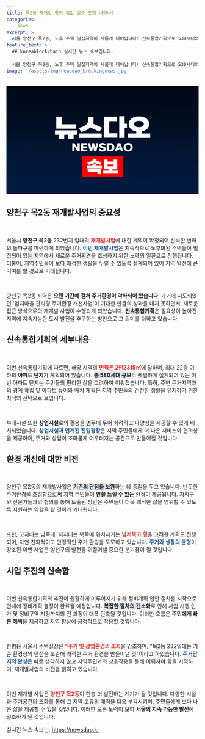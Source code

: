 ```yaml
---
title: 목2동 재개발 확정 집값 상승 조짐 나타나!
categories:
  - News
excerpt: >
  서울 양천구 목2동, 노후 주택 밀집지역이 새롭게 태어납니다! 신속통합기획으로 530세대의 현대 아파트 단지와 상업시설이 들어서며, 주민 생활의 질이 한층 높아질 전망입니다.
feature_text: >
  ## koreablockchain 실시간 뉴스 속보입니다.

  서울 양천구 목2동, 노후 주택 밀집지역이 새롭게 태어납니다! 신속통합기획으로 530세대의 현대 아파트 단지와 상업시설이 들어서며, 주민 생활의 질이 한층 높아질 전망입니다.
image: '/assets/img/newsdao_breakingnews.jpg'
---
```


<p><img src="/assets/img/newsdao_breakingnews.jpg" alt="koreablockchain 속보" /></p>

<h2 data-ke-size="size26">양천구 목2동 재개발사업의 중요성</h2>

<p data-ke-size="size16">&nbsp;</p>

<p>서울시 <strong>양천구 목2동</strong> 232번지 일대의 <b><span style="color: #ee2323;">재개발사업</span></b>에 대한 계획이 확정되어 신속한 변화의 돌파구를 마련하게 되었습니다. <b><span style="color: #1a5490;">이번 재개발사업</span></b>은 지속적으로 노후화된 주택들이 밀집되어 있는 지역에서 새로운 주거환경을 조성하기 위한 노력의 일환으로 진행됩니다. 더불어, 지역주민들이 보다 쾌적한 생활을 누릴 수 있도록 설계되어 있어 지역 발전에 큰 기여를 할 것으로 기대됩니다.</p>

<p data-ke-size="size16">&nbsp;</p>

<p>양천구 목2동 지역은 <strong>오랜 기간에 걸쳐 주거환경이 악화되어 왔습니다</strong>. 과거에 시도되었던 '엄지마을 관리형 주거환경 개선사업'이 기대한 만큼의 성과를 내지 못하면서, 새로운 접근 방식으로의 재개발 사업이 수행되게 되었습니다. <b><span style="background-color: #21538527;">신속통합기획</span></b>은 필요성이 높아진 지역에 지속가능한 도시 발전을 추구하는 방안으로 그 의미를 더하고 있습니다.</p>

<h2 data-ke-size="size26">신속통합기획의 세부내용</h2>

<p data-ke-size="size16">&nbsp;</p>

<p>이번 신속통합기획에 따르면, 해당 지역의 <b><span style="color: #ee2323;">면적은 2만2315㎡</span></b>에 달하며, 최대 22층 이하의 <strong>아파트 단지</strong>가 계획되어 있습니다. <b><span style="background-color: #21538527;">총 580세대 규모</span></b>로 세밀하게 설계되어 있는 이번 아파트 단지는 주민들의 편리한 삶을 고려하여 이뤄졌습니다. 특히, 주변 주거지역과의 경계 확립 및 아파트 높이와 배치 계획은 지역 주민들의 건전한 생활을 유지하기 위한 최적의 선택으로 보입니다.</p>

<p data-ke-size="size16">&nbsp;</p>

<p>부대시설 또한 <strong>상업시설</strong>로의 활용을 염두에 두어 화려하고 다양성을 제공할 수 있게 배치되었습니다. <b><span style="color: #1a5490;">상업시설과 연계된 진입광장</span></b>은 지역 주민들에게 더 나은 서비스와 편의성을 제공하여, 주거와 상업이 조화롭게 어우러지는 공간으로 만들어질 것입니다.</p>

<h2 data-ke-size="size26">환경 개선에 대한 비전</h2>

<p data-ke-size="size16">&nbsp;</p>

<p>양천구 목2동의 재개발사업은 <b><span style="background-color: #21538527;">기존의 단점을 보완</span></b>하는 데 중점을 두고 있습니다. 반듯한 주거환경을 조성함으로써 지역 주민들이 <strong>안을 느낄 수 있는</strong> 환경이 제공됩니다. 자치구와 전문가들과의 협의를 통해 도출된 방안은 주민들이 더욱 쾌적한 삶을 영위할 수 있도록 지원하는 역할을 할 것이라 기대됩니다.</p>

<p data-ke-size="size16">&nbsp;</p>

<p>또한, 고지대는 남쪽에, 저지대는 북쪽에 위치시키는 <b><span style="color: #ee2323;">남저북고 형</span></b>을 고려한 계획도 진행되어, 자연 친화적이고 안정적인 주거 환경을 도모하고 있습니다. <b><span style="color: #1a5490;">주거와 생활의 균형</span></b>이 강조된 이번 사업은 양천구의 발전을 이끌어낼 중요한 분기점이 될 것입니다.</p>

<h2 data-ke-size="size26">사업 추진의 신속함</h2>

<p data-ke-size="size16">&nbsp;</p>

<p>이번 신속통합기획의 추진이 원활하게 이루어지기 위해 정비계획 입안 절차를 시작으로 연내에 정비계획 결정이 완료될 예정입니다. <b><span style="background-color: #21538527;">복잡한 절차의 간소화</span></b>로 인해 사업 시행 인가 및 정비구역 지정까지의 전 과정이 대폭 단축될 것입니다. 이러한 흐름은 <strong>주민에게 빠른 혜택</strong>을 제공하고 지역 향상에 긍정적으로 작용할 것입니다.</p>

<p data-ke-size="size16">&nbsp;</p>

<p>한병용 서울시 주택실장은 <b><span style="color: #ee2323;">"주거 및 상업환경의 조화</span></b>을 강조하며, "목2동 232일대는 기존 환경상의 단점을 보완해 쾌적한 주거 환경을 만들어낼 것"이라고 하였습니다. <b><span style="color: #1a5490;">주거단지의 완성은</span></b> 따로 생각하지 않고 지역주민과의 상호작용을 통해 이뤄져야 함을 지적하며, 재개발사업의 비전을 밝히고 있습니다.</p>

<p data-ke-size="size16">&nbsp;</p>

<p>이번 재개발 사업은 <b><span style="color: #ee2323;">양천구 목2동</span></b>이 한층 더 발전하는 계기가 될 것입니다. 다양한 시설과 주거공간의 조화를 통해 그 지역 고유의 매력을 더욱 부각시키며, 주민들에게 보다 나은 삶을 제공할 수 있을 것입니다. 이러한 모든 노력이 모여 <strong>서울의 지속 가능한 발전</strong>에 일조하게 될 것입니다.</p>
실시간 뉴스 속보는, <a href="https://newsdao.kr" rel="dofollow">https://newsdao.kr</a>


